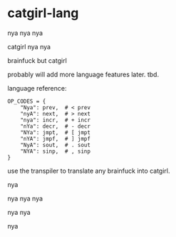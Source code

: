 # catgirl-lang

nya nya nya

catgirl 
nya
nya

brainfuck but catgirl

probably will add more language features later. tbd.

language reference:

```
OP_CODES = {
    "Nya": prev,  # < prev
    "nyA": next,  # > next
    "nya": incr,  # + incr
    "nYa": decr,  # - decr
    "NYa": jmpt,  # [ jmpt
    "nYA": jmpf,  # ] jmpf
    "NyA": sout,  # . sout
    "NYA": sinp,  # , sinp
}
```

use the transpiler to translate any brainfuck into catgirl.

nya

nya nya nya

nya nya 

nya
